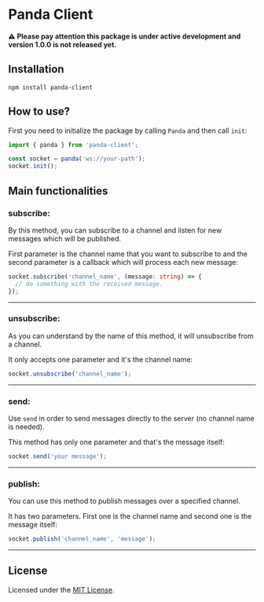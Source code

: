 # Panda Client

**⚠️ Please pay attention this package is under active development and version 1.0.0 is not released yet.** 

## Installation

```
npm install panda-client
```

## How to use?

First you need to initialize the package by calling `Panda` and then call `init`:
```javascript
import { panda } from 'panda-client';

const socket = panda('ws://your-path');
socket.init();
```

## Main functionalities

### subscribe:
By this method, you can subscribe to a channel and listen for new messages which will be published.

First parameter is the channel name that you want to subscribe to and the second parameter is a callback which will process each new message:
```typescript
socket.subscribe('channel_name', (message: string) => {
  // do something with the received message.
});
```

---

### unsubscribe:
As you can understand by the name of this method, it will unsubscribe from a channel.

It only accepts one parameter and it's the channel name:
```typescript
socket.unsubscribe('channel_name');
```
---

### send:
Use `send` in order to send messages directly to the server (no channel name is needed).

This method has only one parameter and that's the message itself:
```typescript
socket.send('your message');
```
---

### publish:
You can use this method to publish messages over a specified channel.

It has two parameters. First one is the channel name and second one is the message itself:
```typescript
socket.publish('channel_name', 'message');
```
---

## License 
Licensed under the [MIT License](/LICENSE).